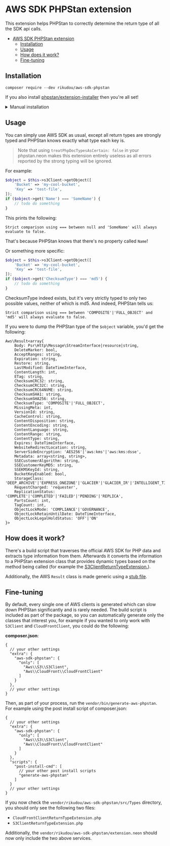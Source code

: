 # AWS SDK PHPStan extension

This extension helps PHPStan to correctly determine the return type of all the SDK api calls.

<!-- TOC -->
* [AWS SDK PHPStan extension](#aws-sdk-phpstan-extension)
  * [Installation](#installation)
  * [Usage](#usage)
  * [How does it work?](#how-does-it-work)
  * [Fine-tuning](#fine-tuning)
<!-- TOC -->

## Installation

`composer require --dev rikudou/aws-sdk-phpstan`

If you also install [phpstan/extension-installer](https://github.com/phpstan/extension-installer) then you're all set!

<details>
  <summary>Manual installation</summary>

If you don't want to use `phpstan/extension-installer`, include extension.neon in your project's PHPStan config:

```
includes:
    - vendor/rikudou/aws-sdk-phpstan/extension.neon
```
</details>

## Usage

You can simply use AWS SDK as usual, except all return types are strongly typed and PHPStan knows exactly what type
each key is.

> Note that using `treatPhpDocTypesAsCertain: false` in your phpstan.neon makes this extension entirely useless
> as all errors reported by the strong typing will be ignored.

For example:

```php
$object = $this->s3Client->getObject([
    'Bucket' => 'my-cool-bucket',
    'Key' => 'test-file',
]);
if ($object->get('Name') === 'SomeName') {
    // todo do something
}
```

This prints the following:

`Strict comparison using === between null and 'SomeName' will always evaluate to false.`

That's because PHPStan knows that there's no property called `Name`!

Or something more specific:

```php
$object = $this->s3Client->getObject([
    'Bucket' => 'my-cool-bucket',
    'Key' => 'test-file',
]);
if ($object->get('ChecksumType') === 'md5') {
    // todo do something
}
```

ChecksumType indeed exists, but it's very strictly typed to only two possible values, neither of which is md5.
And indeed, PHPStan tells us:

`Strict comparison using === between 'COMPOSITE'|'FULL_OBJECT' and 'md5' will always evaluate to false.`

If you were to dump the PHPStan type of the `$object` variable, you'd get the following:

```
Aws\Result<array{
    Body: Psr\Http\Message\StreamInterface|resource|string,
    DeleteMarker: bool,
    AcceptRanges: string,
    Expiration: string,
    Restore: string,
    LastModified: DateTimeInterface,
    ContentLength: int,
    ETag: string,
    ChecksumCRC32: string,
    ChecksumCRC32C: string,
    ChecksumCRC64NVME: string,
    ChecksumSHA1: string,
    ChecksumSHA256: string,
    ChecksumType: 'COMPOSITE'|'FULL_OBJECT',
    MissingMeta: int,
    VersionId: string,
    CacheControl: string,
    ContentDisposition: string,
    ContentEncoding: string,
    ContentLanguage: string,
    ContentRange: string,
    ContentType: string,
    Expires: DateTimeInterface,
    WebsiteRedirectLocation: string,
    ServerSideEncryption: 'AES256'|'aws:kms'|'aws:kms:dsse',
    Metadata: array<string, string>,
    SSECustomerAlgorithm: string,
    SSECustomerKeyMD5: string,
    SSEKMSKeyId: string,
    BucketKeyEnabled: bool,
    StorageClass: 'DEEP_ARCHIVE'|'EXPRESS_ONEZONE'|'GLACIER'|'GLACIER_IR'|'INTELLIGENT_TIERING'|'ONEZONE_IA'|'OUTPOSTS'|'REDUCED_REDUNDANCY'|'SNOW'|'STANDARD'|'STANDARD_IA',
    RequestCharged: 'requester',
    ReplicationStatus: 'COMPLETE'|'COMPLETED'|'FAILED'|'PENDING'|'REPLICA',
    PartsCount: int,
    TagCount: int,
    ObjectLockMode: 'COMPLIANCE'|'GOVERNANCE',
    ObjectLockRetainUntilDate: DateTimeInterface,
    ObjectLockLegalHoldStatus: 'OFF'|'ON'
}>
```

## How does it work?

There's a build script that traverses the official AWS SDK for PHP data and extracts type information from them.
Afterwards it converts the information to a PHPStan extension class that provides dynamic types based on the method being
called (for example the [S3ClientReturnTypeExtension.](src/Types/S3ClientReturnTypeExtension.php)).

Additionally, the AWS `Result` class is made generic using a [stub file](stubs/Result.stub).

## Fine-tuning

By default, every single one of AWS clients is generated which can slow down PHPStan significantly and is rarely needed.
The build script is included as part of the package, so you can automatically generate only the classes that interest you,
for example if you wanted to only work with `S3Client` and `CloudFrontClient`, you could do the following:

**composer.json**:

```json5
{
  // your other settings
  "extra": {
    "aws-sdk-phpstan": {
      "only": [
        "Aws\\S3\\S3Client",
        "Aws\\CloudFront\\CloudFrontClient"
      ]
    }
  },
  // your other settings
}
```

Then, as part of your process, run the `vendor/bin/generate-aws-phpstan`. For example using the post install script
of composer.json:

```json5
{
  // your other settings
  "extra": {
    "aws-sdk-phpstan": {
      "only": [
        "Aws\\S3\\S3Client",
        "Aws\\CloudFront\\CloudFrontClient"
      ]
    }
  },
  "scripts": {
    "post-install-cmd": [
      // your other post install scripts
      "generate-aws-phpstan"
    ]
  }
  // your other settings
}
```

If you now check the `vendor/rikudou/aws-sdk-phpstan/src/Types` directory, you should only see the following two files:

- `CloudFrontClientReturnTypeExtension.php`
- `S3ClientReturnTypeExtension.php`

Additionally, the `vendor/rikudou/aws-sdk-phpstan/extension.neon` should now only include the two above services.
